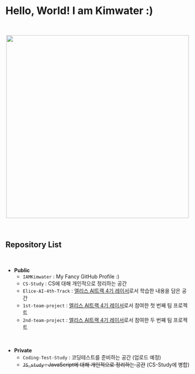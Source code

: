 # **Hello, World! I am Kimwater :)**
<br>
<p align="center"><img src="https://user-images.githubusercontent.com/97582839/177119073-08bcfb2f-ff3c-4fab-8d5b-428f810a296b.jpg" width="500px"></p>
<br>

## **Repository List**

<br>

* **Public**
	- `IAMKimwater` : My Fancy GitHub Profile :)
	- `CS-Study` : CS에 대해 개인적으로 정리하는 공간
	- `Elice-AI-4th-Track` : <u>엘리스 AI트랙 4기 레이서</u>로서 학습한 내용을 담은 공간
	- `1st-team-project` : <u>엘리스 AI트랙 4기 레이서</u>로서 참여한 첫 번째 팀 프로젝트
	- `2nd-team-project` : <u>엘리스 AI트랙 4기 레이서</u>로서 참여한 두 번째 팀 프로젝트

<br>

* **Private**
	- `Coding-Test-Study` : 코딩테스트를 준비하는 공간 (업로드 예정)
	- ~~`JS_study` : JavaScript에 대해 개인적으로 정리하는 공간~~ (CS-Study에 병합)



<!--
**iamkimwater/IAMKimwater** is a ✨ _special_ ✨ repository because its `README.md` (this file) appears on your GitHub profile.

Here are some ideas to get you started:

- 🔭 I’m currently working on ...
- 🌱 I’m currently learning ...
- 👯 I’m looking to collaborate on ...
- 🤔 I’m looking for help with ...
- 💬 Ask me about ...
- 📫 How to reach me: ...
- 😄 Pronouns: ...
- ⚡ Fun fact: ...
-->